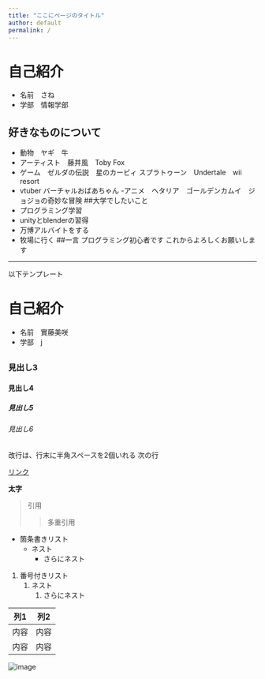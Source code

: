 ```yaml
---
title: "ここにページのタイトル"
author: default
permalink: /
---
```

# 自己紹介
- 名前　さね
- 学部　情報学部
## 好きなものについて
- 動物　ヤギ　牛
- アーティスト　藤井風　Toby Fox
- ゲーム　ゼルダの伝説　星のカービィ スプラトゥーン　Undertale　wii resort
- vtuber バーチャルおばあちゃん
-アニメ　ヘタリア　ゴールデンカムイ　ジョジョの奇妙な冒険
##大学でしたいこと
- プログラミング学習
- unityとblenderの習得
- 万博アルバイトをする
- 牧場に行く
##一言
 プログラミング初心者です
 これからよろしくお願いします



---

以下テンプレート

# 自己紹介
- 名前　實藤美咲
- 学部　j
## 
### 見出し3
#### 見出し4
##### 見出し5
###### 見出し6

改行は、行末に半角スペースを2個いれる
次の行

[リンク](https://www.google.co.jp/)

**太字**

> 引用
>> 多重引用


- 箇条書きリスト
  - ネスト
    - さらにネスト


1. 番号付きリスト
   1. ネスト
      1. さらにネスト


| 列1  | 列2  |
|-----|-----|
| 内容  | 内容  |
| 内容  | 内容  |

![image](/GHPages_WebSite/assets/images/logo-150.png)
